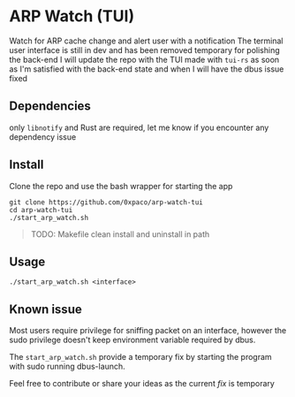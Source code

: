 # ARP Watch (TUI)

Watch for ARP cache change and alert user with a notification
The terminal user interface is still in dev and has been removed temporary  for polishing the back-end
I will update the repo with the TUI made with `tui-rs` as soon as I'm satisfied with the back-end state
and when I will have the dbus issue fixed

## Dependencies
only `libnotify` and Rust are required, let me know if you encounter any dependency issue

## Install
Clone the repo and use the bash wrapper for starting the app
```
git clone https://github.com/0xpaco/arp-watch-tui
cd arp-watch-tui
./start_arp_watch.sh
```
> TODO: Makefile clean install and uninstall in path

## Usage

`./start_arp_watch.sh <interface>`

## Known issue
Most users require privilege for sniffing packet on an interface, 
however the sudo privilege doesn't keep environment variable required by dbus.

The `start_arp_watch.sh` provide a temporary fix by starting the program with sudo running dbus-launch.

Feel free to contribute or share your ideas as the current *fix* is temporary


